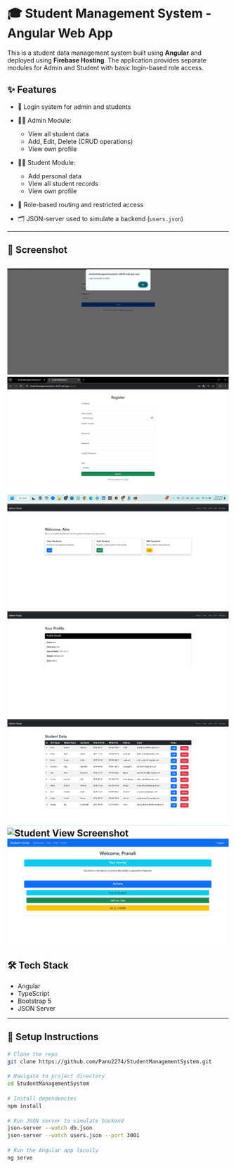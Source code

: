 # 🎓 Student Management System - Angular Web App

This is a student data management system built using **Angular** and deployed using **Firebase Hosting**. The application provides separate modules for Admin and Student with basic login-based role access.

## ✨ Features

- 🔐 Login system for admin and students
- 🧑‍💼 Admin Module:
  - View all student data
  - Add, Edit, Delete (CRUD operations)
  - View own profile
    
- 🧑‍🎓 Student Module:
  - Add personal data
  - View all student records
  - View own profile
- 🔁 Role-based routing and restricted access
- 🗂️ JSON-server used to simulate a backend (`users.json`)

---

## 📸 Screenshot


![Login Screenshot](./src/assets/login.png)
![Register Screenshot](./src/assets/register.png)
![Admin Panel Screenshot](./src/assets/admin-panel.png)
![Admin Profile Screenshot](./src/assets/profile.png)
![Admin view Screenshot](./src/assets/admin-view.png)
![Student View Screenshot](./src/assets/stud-view.png)
![Dashboard Screenshot](./src/assets/dashboard.png)
---

## 🛠️ Tech Stack

- Angular
- TypeScript
- Bootstrap 5
- JSON Server

---

## 🔧 Setup Instructions

```bash
# Clone the repo
git clone https://github.com/Panu2274/StudentManagementSystem.git

# Navigate to project directory
cd StudentManagementSystem

# Install dependencies
npm install

# Run JSON server to simulate backend
json-server --watch db.json
json-server --watch users.json --port 3001

# Run the Angular app locally
ng serve
